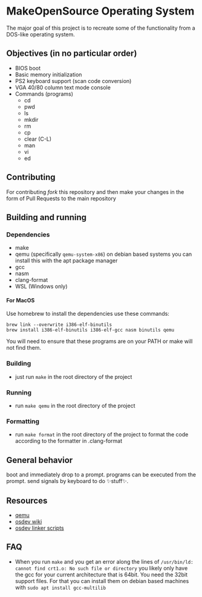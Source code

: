 # MakeOpenSource Operating System

The major goal of this project is to recreate some of the functionality from a DOS-like operating system.

## Objectives (in no particular order)

* BIOS boot
* Basic memory initialization
* PS2 keyboard support (scan code conversion)
* VGA 40/80 column text mode console
* Commands (programs)
  * cd
  * pwd
  * ls
  * mkdir
  * rm
  * cp
  * clear (C-L)
  * man
  * vi
  * ed

## Contributing

For contributing _fork_ this repository and then make your changes in the form of Pull Requests to the main repository

## Building and running

### Dependencies

* make
* qemu (specifically `qemu-system-x86`) on debian based systems you can install this with the apt package manager
* gcc
* nasm
* clang-format
* WSL (Windows only)

#### For MacOS

Use homebrew to install the dependencies use these commands:

```shell
brew link --overwrite i386-elf-binutils
brew install i386-elf-binutils i386-elf-gcc nasm binutils qemu
```

You will need to ensure that these programs are on your PATH or make will not find them.

### Building

* just run `make` in the root directory of the project

### Running

* run `make qemu` in the root directory of the project

### Formatting

* run `make format` in the root directory of the project to format the code
   according to the formatter in .clang-format

## General behavior

boot and immediately drop to a prompt.
programs can be executed from the prompt.
send signals by keyboard to do ✨stuff✨.

## Resources

* [qemu](https://www.qemu.org/)
* [osdev wiki](https://wiki.osdev.org/Main_Page)
* [osdev linker scripts](https://wiki.osdev.org/Linker_Scripts)

## FAQ

* When you run `make` and you get an error along the lines of 
  `/usr/bin/ld: cannot find crt1.o: No such file or directory`
  you likely only have the gcc for your current architecture that is 64bit. You need the 32bit support files. For that you can install them on debian based machines with `sudo apt install gcc-multilib`
